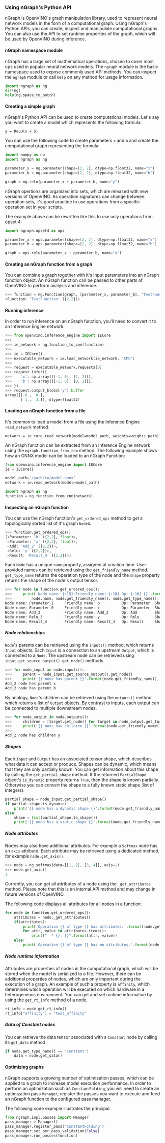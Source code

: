 ### Using nGraph's Python API

nGraph is OpenVINO's graph manipulation library, used to represent neural network models in the form of a computational graph. Using nGraph's Python APIs, you can create, inspect and manipulate computational graphs. You can also use the API to set runtime properties of the graph, which will be used by OpenVINO during inference.

#### nGraph namespace module

nGraph has a large set of mathematical operations, chosen to cover most ops used in popular neural network models. The `ngraph` module is the basic namespace used to expose commonly used API methods. You can inspect the `ngraph` module or call `help` on any method for usage information.

```python
import ngraph as ng
dir(ng)
help(ng.space_to_batch)
```


#### Creating a simple graph

nGraph's Python API can be used to create computational models. Let's say you want to create a model which represents the following formula:

    y = ReLU(x + b)

You can use the following code to create parameters `x` and `b` and create the computational graph representing the formula:

```python
import numpy as np
import ngraph as ng

parameter_x = ng.parameter(shape=[2, 2], dtype=np.float32, name="x")
parameter_b = ng.parameter(shape=[2, 2], dtype=np.float32, name="b")

graph = ng.relu(parameter_x + parameter_b, name="y")
```

nGraph opertions are organized into sets, which are released with new versions of OpenVINO. As operation signatures can change between operation sets, it's good practice to use operations from a specific operation set in your scripts.

The example above can be rewritten like this to use only operations from opset 4:

```python
import ngraph.opset4 as ops

parameter_x = ops.parameter(shape=[2, 2], dtype=np.float32, name="x")
parameter_b = ops.parameter(shape=[2, 2], dtype=np.float32, name="b")

graph = ops.relu(parameter_x + parameter_b, name="y")
```


#### Creating an nGraph function from a graph

You can combine a graph together with it's input parameters into an nGraph function object. An nGraph function can be passed to other parts of OpenVINO to perform analysis and inference.

```python
>>> function = ng.Function(graph, [parameter_x, parameter_b], "TestFunction")
<Function: 'TestFunction' ({2,2})>
```

#### Running inference

In order to run inference on an nGraph function, you'll need to convert it to an Inference Engine network

```python
>>> from openvino.inference_engine import IECore
>>> 
>>> ie_network = ng.function_to_cnn(function)
>>> 
>>> ie = IECore()
>>> executable_network = ie.load_network(ie_network, 'CPU')
>>> 
>>> request = executable_network.requests[0]
>>> request.infer({
>>>    'x': np.array([[-1, 0], [1, 2]]),
>>>    'b': np.array([[-1, 0], [0, 1]]),
>>> })
>>> request.output_blobs['y'].buffer
array([[-0.,  0.],
       [ 1.,  3.]], dtype=float32)
```

#### Loading an nGraph function from a file

It's common to load a model from a file using the Inference Engine `read_network` method:

    network = ie_core.read_network(model=model_path, weights=weights_path)

An nGraph function can be extracted from an Inference Engine network using the `ngraph.function_from_cnn` method.
The following example shows how an ONNX model can be loaded to an nGraph Function:

```python
from openvino.inference_engine import IECore
ie = IECore()

model_path='/path/to/model.onnx'
network = ie.read_network(model=model_path)

import ngraph as ng
function = ng.function_from_cnn(network)
```


#### Inspecting an nGraph function

You can use the nGraph function's `get_ordered_ops` method to get a topologically sorted list of it's graph `Node`s. 

```python
>>> function.get_ordered_ops()
[<Parameter: 'b' ({2,2}, float)>,
 <Parameter: 'x' ({2,2}, float)>,
 <Add: 'Add_2' ({2,2})>,
 <Relu: 'y' ({2,2})>,
 <Result: 'Result_4' ({2,2})>]
```

Each `Node` has a unique `name` property, assigned at creation time. User provided names can be retrieved using the `get_friendly_name` method. `get_type_name` returns the operation type of the node and the `shape` property returns the shape of the node's output tensor.

```python
>>> for node in function.get_ordered_ops():
>>>     print('Node name: {:15} Friendly name: {:10} Op: {:10} {}'.format(
>>>         node.name, node.get_friendly_name(), node.get_type_name(), node.shape))
Node name: Parameter_1     Friendly name: b          Op: Parameter  Shape{2, 2}
Node name: Parameter_0     Friendly name: x          Op: Parameter  Shape{2, 2}
Node name: Add_2           Friendly name: Add_2      Op: Add        Shape{2, 2}
Node name: Relu_3          Friendly name: y          Op: Relu       Shape{2, 2}
Node name: Result_4        Friendly name: Result_4   Op: Result     Shape{2, 2}
```

##### Node relationships

`Node`'s parents can be retrieved using the `inputs()` method, which returns `Input` objects. Each `Input` is a connection to an upstream `Output`, which is connected to a `Node`. The upstream node can be retrieved using `input.get_source_output().get_node()` methods.

```python
>>> for node_input in node.inputs():
>>>     parent = node_input.get_source_output().get_node()
>>>     print('{} node has parent {}'.format(node.get_friendly_name(), parent.get_friendly_name()))
Add_2 node has parent x
Add_2 node has parent b
```

By analogy, `Node`'s children can be retrieved using the `outputs()` method which returns a list of `Output` objects. By contrast to inputs, each output can be connected to multiple downstream nodes.

```python
>>> for node_output in node.outputs():
>>>     children = [target.get_node() for target in node_output.get_target_inputs()]
>>>     print('{} node has children {}'.format(node.get_friendly_name(), ','.join([c.get_friendly_name() for c in children])))
>>> 
Add_2 node has children y
```

##### Shapes

Each `Input` and `Output` has an associated tensor shape, which describes what data it can accept or produce. Shapes can be dynamic, which means that they are only partially known. You can get information about this shape by calling the `get_partial_shape` method. If the returned `PartialShape` object's `is_dynamic` property returns `True`, then the shape is known partially. Otherwise you can convert the shape to a fully known static shape (list of integers).

```python
partial_shape = node_input.get_partial_shape()
if partial_shape.is_dynamic:
    print('{} node has a dynamic shape {}'.format(node.get_friendly_name(), partial_shape))
else:
    shape = list(partial_shape.to_shape())
    print('{} node has a static shape {}'.format(node.get_friendly_name(), shape))
```

##### Node attributes

Nodes may also have additional attributes. For example a `Softmax` node has an `axis` attribute. Each attribute may be retrieved using a dedicated method, for example `node.get_axis()`.

```python
>>> node = ng.softmax(data=[[1, 2], [3, 4]], axis=1)
>>> node.get_axis()
1
```

Currently, you can get all attributes of a node using the `_get_attributes` method. Please note that this is an internal API method and may change in future versions of OpenVINO.

The following code displays all attributes for all nodes in a function:

```python
for node in function.get_ordered_ops():
    attributes = node._get_attributes()
    if(attributes):
        print('Operation {} of type {} has attributes:'.format(node.get_friendly_name(), node.get_type_name()))
        for attr, value in attributes.items():
            print("  * {}: {}".format(attr, value))
    else:
        print('Operation {} of type {} has no attributes.'.format(node.get_friendly_name(), node.get_type_name()))
```

##### Node runtime information

Attributes are properties of nodes in the computational graph, which will be stored when the model is serialized to a file. However, there can be additional properties of nodes, which are only important during the execution of a graph. An example of such a property is `affinity`, which determines which operation will be executed on which hardware in a heterogeneous environment. You can get and set runtime information by using the `get_rt_info` method of a node.

```python
rt_info = node.get_rt_info()
rt_info["affinity"] = "test_affinity"
```

##### Data of Constant nodes

You can retrieve the data tensor associated with a `Constant` node by calling its `get_data` method:

```python
if node.get_type_name() == 'Constant':
    data = node.get_data()
``` 

#### Optimizing graphs

nGraph supports a growing number of optimization passes, which can be applied to a graph to increase model execution performance. In order to perform an optimization such as `ConstantFolding`, you will need to create an optimization pass `Manager`, register the passes you want to execute and feed an nGraph function to the configured pass manager.

The following code example illustrates the principal:

```python
from ngraph.impl.passes import Manager
pass_manager = Manager()
pass_manager.register_pass('ConstantFolding')
pass_manager.set_per_pass_validation(False)
pass_manager.run_passes(function)
```
